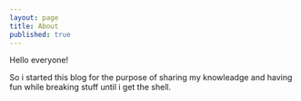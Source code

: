 ```yaml
---
layout: page
title: About
published: true
---
```


Hello  everyone!


So i started this blog for the purpose of sharing my knowleadge and having fun while breaking stuff until i get the shell. 